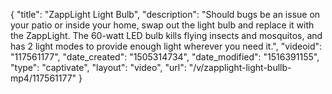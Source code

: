 {
    "title": "ZappLight Light Bulb",
    "description": "Should bugs be an issue on your patio or inside your home, swap out the light bulb and replace it with the ZappLight. The 60-watt LED bulb kills flying insects and mosquitos, and has 2 light modes to provide enough light wherever you need it.",
    "videoid": "117561177",
    "date_created": "1505314734",
    "date_modified": "1516391155",
    "type": "captivate",
    "layout": "video",
    "url": "\/v\/zapplight-light-bullb-mp4\/117561177"
}